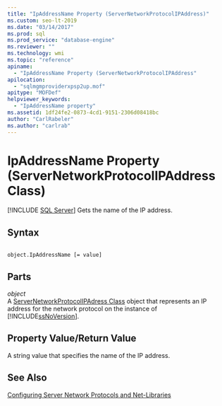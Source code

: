 ```yaml
---
title: "IpAddressName Property (ServerNetworkProtocolIPAddress)"
ms.custom: seo-lt-2019
ms.date: "03/14/2017"
ms.prod: sql
ms.prod_service: "database-engine"
ms.reviewer: ""
ms.technology: wmi
ms.topic: "reference"
apiname: 
  - "IpAddressName Property (ServerNetworkProtocolIPAddress"
apilocation: 
  - "sqlmgmproviderxpsp2up.mof"
apitype: "MOFDef"
helpviewer_keywords: 
  - "IpAddressName property"
ms.assetid: 1df24fe2-0873-4cd1-9151-2306d08418bc
author: "CarlRabeler"
ms.author: "carlrab"
---
```

# IpAddressName Property (ServerNetworkProtocolIPAddress Class)
[!INCLUDE [SQL Server](../../../includes/applies-to-version/sqlserver.md)]
  Gets the name of the IP address.  
  
## Syntax  
  
```  
  
object.IpAddressName [= value]  
```  
  
## Parts  
 *object*  
 A [ServerNetworkProtocolIPAdress Class](../../../relational-databases/wmi-provider-configuration-classes/servernetworkprotocolipaddress-class/servernetworkprotocolipaddress-class.md) object that represents an IP address for the network protocol on the instance of [!INCLUDE[ssNoVersion](../../../includes/ssnoversion-md.md)].  
  
## Property Value/Return Value  
 A string value that specifies the name of the IP address.  
  
## See Also  
 [Configuring Server Network Protocols and Net-Libraries](https://msdn.microsoft.com/library/ms177485\(v=sql.100\).aspx)  
  
  
